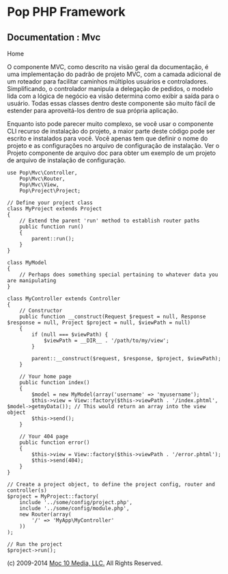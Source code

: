 Pop PHP Framework
=================

Documentation : Mvc
-------------------

Home

O componente MVC, como descrito na visão geral da documentação, é uma
implementação do padrão de projeto MVC, com a camada adicional de um
roteador para facilitar caminhos múltiplos usuários e controladores.
Simplificando, o controlador manipula a delegação de pedidos, o modelo
lida com a lógica de negócio ea visão determina como exibir a saída para
o usuário. Todas essas classes dentro deste componente são muito fácil
de estender para aproveitá-los dentro de sua própria aplicação.

Enquanto isto pode parecer muito complexo, se você usar o componente CLI
recurso de instalação do projeto, a maior parte deste código pode ser
escrito e instalados para você. Você apenas tem que definir o nome do
projeto e as configurações no arquivo de configuração de instalação. Ver
o Projeto componente de arquivo doc para obter um exemplo de um projeto
de arquivo de instalação de configuração.

    use Pop\Mvc\Controller,
        Pop\Mvc\Router,
        Pop\Mvc\View,
        Pop\Project\Project;

    // Define your project class
    class MyProject extends Project
    {
        // Extend the parent 'run' method to establish router paths
        public function run()
        {
            parent::run();
        }
    }

    class MyModel
    {
        // Perhaps does something special pertaining to whatever data you are manipulating
    }

    class MyController extends Controller
    {
        // Constructor
        public function __construct(Request $request = null, Response $response = null, Project $project = null, $viewPath = null)
        {
            if (null === $viewPath) {
                $viewPath = __DIR__ . '/path/to/my/view';
            }

            parent::__construct($request, $response, $project, $viewPath);
        }

        // Your home page
        public function index()
        {
            $model = new MyModel(array('username' => 'myusername');
            $this->view = View::factory($this->viewPath . '/index.phtml', $model->getmyData()); // This would return an array into the view object
            $this->send();
        }

        // Your 404 page
        public function error()
        {
            $this->view = View::factory($this->viewPath . '/error.phtml');
            $this->send(404);
        }
    }

    // Create a project object, to define the project config, router and controller(s)
    $project = MyProject::factory(
        include '../some/config/project.php',
        include '../some/config/module.php',
        new Router(array(
            '/' => 'MyApp\MyController'
        ))
    );

    // Run the project
    $project->run();

\(c) 2009-2014 [Moc 10 Media, LLC.](http://www.moc10media.com) All
Rights Reserved.
